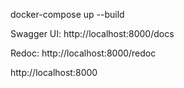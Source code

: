 docker-compose up --build

Swagger UI: http://localhost:8000/docs

Redoc: http://localhost:8000/redoc


http://localhost:8000